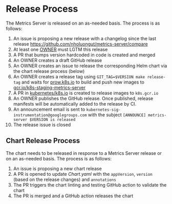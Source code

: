 # Release Process

The Metrics Server is released on an as-needed basis. The process is as follows:

1. An issue is proposing a new release with a changelog since the last release https://github.com/nholuongut/metrics-server/compare
1. At least one [OWNER](OWNERS) must LGTM this release
1. A PR that bumps version hardcoded in code is created and merged
1. An OWNER creates a draft GitHub release
1. An OWNER creates an issue to release the corresponding Helm chart via the chart release process (below)
1. An OWNER creates a release tag using `GIT_TAG=$VERSION make release-tag` and waits for [prow.k8s.io](prow.k8s.io) to build and push new images to [gcr.io/k8s-staging-metrics-server](https://gcr.io/k8s-staging-metrics-server)
1. A PR in [kubernetes/k8s.io](https://github.com/kubernetes/k8s.io/blob/main/k8s.gcr.io/images/k8s-staging-metrics-server/images.yaml) is created to release images to `k8s.gcr.io`
1. An OWNER publishes the GitHub release. Once published, release manifests will be automatically added to the release by CI.
1. An announcement email is sent to `kubernetes-sig-instrumentation@googlegroups.com` with the subject `[ANNOUNCE] metrics-server $VERSION is released`
1. The release issue is closed

## Chart Release Process

The chart needs to be released in response to a Metrics Server release or on an as-needed basis. The process is as follows:

1. An issue is proposing a new chart release
1. A PR is opened to update _Chart.yaml_ with the `appVersion`, `version` (based on the release changes) and `annotations`
1. The PR triggers the chart linting and testing GitHub action to validate the chart
1. The PR is merged and a GitHub action releases the chart
